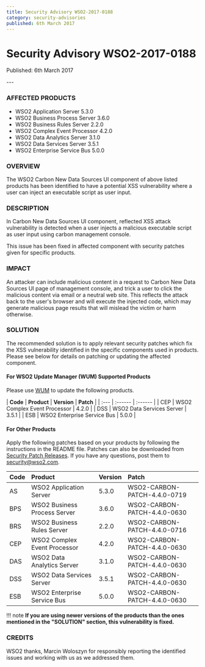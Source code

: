 ```yaml
---
title: Security Advisory WSO2-2017-0188
category: security-advisories
published: 6th March 2017
---
```


# Security Advisory WSO2-2017-0188

<p class="doc-version">Published: 6th March 2017</p>
---

### AFFECTED PRODUCTS
* WSO2 Application Server 5.3.0
* WSO2 Business Process Server 3.6.0
* WSO2 Business Rules Server 2.2.0
* WSO2 Complex Event Processor 4.2.0
* WSO2 Data Analytics Server 3.1.0
* WSO2 Data Services Server 3.5.1
* WSO2 Enterprise Service Bus 5.0.0


### OVERVIEW
The WSO2 Carbon New Data Sources UI component of above listed products has been identified to have a potential XSS vulnerability where a user can inject an executable script as user input.


### DESCRIPTION
In Carbon New Data Sources UI component, reflected XSS attack vulnerability is detected when a user injects a malicious executable script as user input using carbon management console.

This issue has been fixed in affected component with security patches given for specific products.


### IMPACT
An attacker can include malicious content in a request to Carbon New Data Sources UI page of management console, and trick a user to click the malicious content via email or a neutral web site. This reflects the attack back to the user's browser and will execute the injected code, which may generate malicious page results that will mislead the victim or harm otherwise.


### SOLUTION
The recommended solution is to apply relevant security patches which fix the XSS vulnerability identified in the specific components used in products. Please see below for details on patching or updating the affected component.

#### For WSO2 Update Manager (WUM) Supported Products
Please use [WUM](https://wso2.com/updates/wum/) to update the following products.

| **Code** | **Product**          | **Version** | **Patch**                    |
| :--- | :------ | :------ |
| CEP | WSO2 Complex Event Processor | 4.2.0 |
| DSS | WSO2 Data Services Server | 3.5.1 |
| ESB | WSO2 Enterprise Service Bus | 5.0.0 |


#### For Other Products
Apply the following patches based on your products by following the instructions in the README file. Patches can also be downloaded from [Security Patch Releases](http://wso2.com/security-patch-releases/). If you have any questions, post them to <security@wso2.com>.


| Code | Product | Version | Patch | 
| :--- | :------ | :------ | :---- |
| AS | WSO2 Application Server | 5.3.0 | WSO2-CARBON-PATCH-4.4.0-0719 |
| BPS | WSO2 Business Process Server | 3.6.0 | WSO2-CARBON-PATCH-4.4.0-0630 |
| BRS | WSO2 Business Rules Server | 2.2.0 | WSO2-CARBON-PATCH-4.4.0-0716 |
| CEP | WSO2 Complex Event Processor | 4.2.0 | WSO2-CARBON-PATCH-4.4.0-0630 |
| DAS | WSO2 Data Analytics Server | 3.1.0 | WSO2-CARBON-PATCH-4.4.0-0630 |
| DSS | WSO2 Data Services Server | 3.5.1 | WSO2-CARBON-PATCH-4.4.0-0630 |
| ESB | WSO2 Enterprise Service Bus | 5.0.0 | WSO2-CARBON-PATCH-4.4.0-0630 | 


!!! note
    **If you are using newer versions of the products than the ones mentioned in the "SOLUTION" section, this vulnerability is fixed.**


### CREDITS
WSO2 thanks, Marcin Woloszyn for responsibly reporting the identified issues and working with us as we addressed them.
